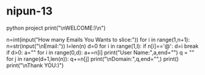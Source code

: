 # nipun-13
python project
print("\nWELCOME:)\n")

n=int(input("How many Emails You Wants to slice:"))
for i in range(1,n+1):
    n=str(input("\nEmail:"))
    l=len(n)
    d=0
    for i in range(1,l):
        if n[i]=='@':
            d=i
            break
    if d>0:
        a=""
        for i in range(0,d):
            a+=n[i]
        print("User Name:",a,end="")
        q = ""
        for j in range(d+1,len(n)):
            q+=n[j]
            print("\nDomain:",q,end="",)
            print()
            print("\nThank YOU:)")

